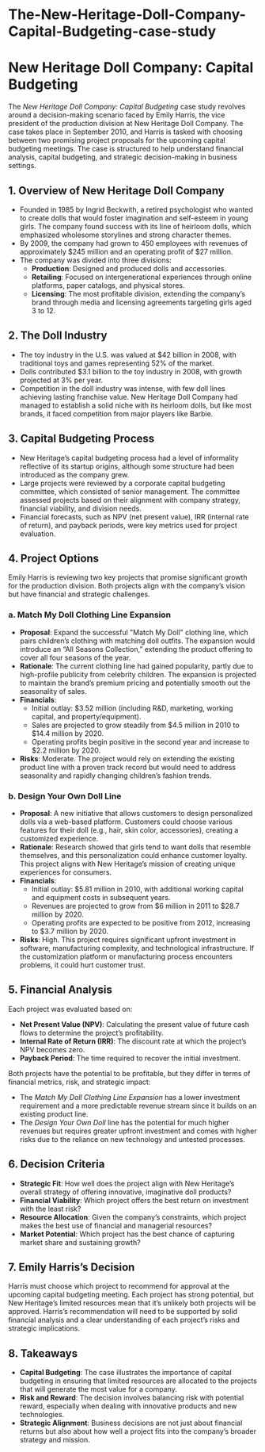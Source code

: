 # The-New-Heritage-Doll-Company-Capital-Budgeting-case-study
# New Heritage Doll Company: Capital Budgeting

The _New Heritage Doll Company: Capital Budgeting_ case study revolves around a decision-making scenario faced by Emily Harris, the vice president of the production division at New Heritage Doll Company. The case takes place in September 2010, and Harris is tasked with choosing between two promising project proposals for the upcoming capital budgeting meetings. The case is structured to help understand financial analysis, capital budgeting, and strategic decision-making in business settings.

## 1. Overview of New Heritage Doll Company

- Founded in 1985 by Ingrid Beckwith, a retired psychologist who wanted to create dolls that would foster imagination and self-esteem in young girls. The company found success with its line of heirloom dolls, which emphasized wholesome storylines and strong character themes.
- By 2009, the company had grown to 450 employees with revenues of approximately $245 million and an operating profit of $27 million.
- The company was divided into three divisions:
  - **Production**: Designed and produced dolls and accessories.
  - **Retailing**: Focused on intergenerational experiences through online platforms, paper catalogs, and physical stores.
  - **Licensing**: The most profitable division, extending the company’s brand through media and licensing agreements targeting girls aged 3 to 12.

## 2. The Doll Industry

- The toy industry in the U.S. was valued at $42 billion in 2008, with traditional toys and games representing 52% of the market.
- Dolls contributed $3.1 billion to the toy industry in 2008, with growth projected at 3% per year.
- Competition in the doll industry was intense, with few doll lines achieving lasting franchise value. New Heritage Doll Company had managed to establish a solid niche with its heirloom dolls, but like most brands, it faced competition from major players like Barbie.

## 3. Capital Budgeting Process

- New Heritage’s capital budgeting process had a level of informality reflective of its startup origins, although some structure had been introduced as the company grew.
- Large projects were reviewed by a corporate capital budgeting committee, which consisted of senior management. The committee assessed projects based on their alignment with company strategy, financial viability, and division needs.
- Financial forecasts, such as NPV (net present value), IRR (internal rate of return), and payback periods, were key metrics used for project evaluation.

## 4. Project Options

Emily Harris is reviewing two key projects that promise significant growth for the production division. Both projects align with the company’s vision but have financial and strategic challenges.

### a. Match My Doll Clothing Line Expansion

- **Proposal**: Expand the successful "Match My Doll" clothing line, which pairs children’s clothing with matching doll outfits. The expansion would introduce an “All Seasons Collection,” extending the product offering to cover all four seasons of the year.
- **Rationale**: The current clothing line had gained popularity, partly due to high-profile publicity from celebrity children. The expansion is projected to maintain the brand’s premium pricing and potentially smooth out the seasonality of sales.
- **Financials**:
  - Initial outlay: $3.52 million (including R&D, marketing, working capital, and property/equipment).
  - Sales are projected to grow steadily from $4.5 million in 2010 to $14.4 million by 2020.
  - Operating profits begin positive in the second year and increase to $2.2 million by 2020.
- **Risks**: Moderate. The project would rely on extending the existing product line with a proven track record but would need to address seasonality and rapidly changing children’s fashion trends.

### b. Design Your Own Doll Line

- **Proposal**: A new initiative that allows customers to design personalized dolls via a web-based platform. Customers could choose various features for their doll (e.g., hair, skin color, accessories), creating a customized experience.
- **Rationale**: Research showed that girls tend to want dolls that resemble themselves, and this personalization could enhance customer loyalty. This project aligns with New Heritage’s mission of creating unique experiences for consumers.
- **Financials**:
  - Initial outlay: $5.81 million in 2010, with additional working capital and equipment costs in subsequent years.
  - Revenues are projected to grow from $6 million in 2011 to $28.7 million by 2020.
  - Operating profits are expected to be positive from 2012, increasing to $3.7 million by 2020.
- **Risks**: High. This project requires significant upfront investment in software, manufacturing complexity, and technological infrastructure. If the customization platform or manufacturing process encounters problems, it could hurt customer trust.

## 5. Financial Analysis

Each project was evaluated based on:

- **Net Present Value (NPV)**: Calculating the present value of future cash flows to determine the project’s profitability.
- **Internal Rate of Return (IRR)**: The discount rate at which the project’s NPV becomes zero.
- **Payback Period**: The time required to recover the initial investment.

Both projects have the potential to be profitable, but they differ in terms of financial metrics, risk, and strategic impact:

- The _Match My Doll Clothing Line Expansion_ has a lower investment requirement and a more predictable revenue stream since it builds on an existing product line.
- The _Design Your Own Doll_ line has the potential for much higher revenues but requires greater upfront investment and comes with higher risks due to the reliance on new technology and untested processes.

## 6. Decision Criteria

- **Strategic Fit**: How well does the project align with New Heritage’s overall strategy of offering innovative, imaginative doll products?
- **Financial Viability**: Which project offers the best return on investment with the least risk?
- **Resource Allocation**: Given the company’s constraints, which project makes the best use of financial and managerial resources?
- **Market Potential**: Which project has the best chance of capturing market share and sustaining growth?

## 7. Emily Harris’s Decision

Harris must choose which project to recommend for approval at the upcoming capital budgeting meeting. Each project has strong potential, but New Heritage’s limited resources mean that it’s unlikely both projects will be approved. Harris’s recommendation will need to be supported by solid financial analysis and a clear understanding of each project’s risks and strategic implications.

## 8. Takeaways

- **Capital Budgeting**: The case illustrates the importance of capital budgeting in ensuring that limited resources are allocated to the projects that will generate the most value for a company.
- **Risk and Reward**: The decision involves balancing risk with potential reward, especially when dealing with innovative products and new technologies.
- **Strategic Alignment**: Business decisions are not just about financial returns but also about how well a project fits into the company’s broader strategy and mission.
